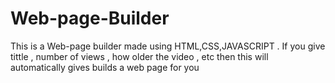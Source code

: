 # Web-page-Builder

This is a Web-page builder made using HTML,CSS,JAVASCRIPT .
If you give tittle , number of views , how older the video , etc  then  this will automatically gives builds a web page for you 
